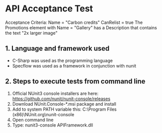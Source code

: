 # API Acceptance Test
Acceptance Criteria:
Name = "Carbon credits"
CanRelist = true
The Promotions element with Name = "Gallery" has a Description that contains the text "2x larger image"

## 1. Language and framework used

 - C-Sharp was used as the programming language
 - Specflow was used as a framework in conjunction with nunit


## 2. Steps to execute tests from command line

1. Official NUnit3 console installers are here: https://github.com/nunit/nunit-console/releases
2. Download NUnit.Console-*.msi package and install
3. Add to system PATH variable this: C:\Program Files (x86)\NUnit.org\nunit-console
4. Open command line
5. Type: nunit3-console APIFramework.dll

